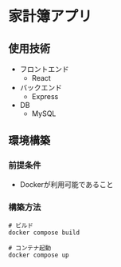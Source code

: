 # 家計簿アプリ

## 使用技術
- フロントエンド
  - React
- バックエンド
  - Express
- DB
  - MySQL

## 環境構築
### 前提条件
- Dockerが利用可能であること

### 構築方法
```
# ビルド
docker compose build

# コンテナ起動
docker compose up
```
